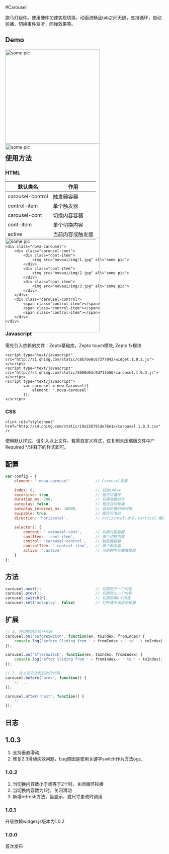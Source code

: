 #Carousel

跑马灯组件。使用硬件加速实现切换，动画流畅且tab之间无缝，支持循环，自动轮播，切换事件监听，回弹效果等。

## Demo
<link rel="stylesheet" href="http://s4.qhimg.com/static/19a226791da76e1a/carousel.1.0.3.css" />

<style type="text/css">
    .nova-carousel {
        height: 300px;
    }

    .nova-carousel img{
        height: 300px;
        -webkit-user-drag: none;
    }
</style>

<div class="nova-carousel">
    <div class="carousel-cont">
        <div class="cont-item">
            <img src="novaui/img/1.jpg" alt="some pic">
        </div>
        <div class="cont-item">
            <img src="novaui/img/2.jpg" alt="some pic">
        </div>
        <div class="cont-item">
            <img src="novaui/img/3.jpg" alt="some pic">
        </div>
    </div>
    <div class="carousel-control">
        <span class="control-item"></span>
        <span class="control-item"></span>
        <span class="control-item"></span>
    </div>
</div>


<script type="text/javascript">
    _loader.add('widget', 'http://s1.qhimg.com/static/c8b7de8c67377042/widget.1.0.2.js');
    _loader.add('carousel', 'http://s4.qhimg.com/static/5060d63c9d713b56/carousel.1.0.3.js');
    _loader.use('widget, carousel', function() { 
        var carousel = new Carousel({
            element: '.nova-carousel',
            autoplay: true
        });
    });
</script>

## 使用方法

### HTML
| 默认类名          |  作用  |
|-------------------|---------|
| carousel-control  | 触发器容器 |
| control-item      | 单个触发器 |
| carousel-cont     | 切换内容容器    |
| cont-item         | 单个切换内容    |
| active            | 当前内容或触发器    |

```markup
<div class="nova-carousel">
    <div class="carousel-cont">
        <div class="cont-item">
            <img src="novaui/img/1.jpg" alt="some pic">
        </div>
        <div class="cont-item">
            <img src="novaui/img/2.jpg" alt="some pic">
        </div>
        <div class="cont-item">
            <img src="novaui/img/3.jpg" alt="some pic">
        </div>
    </div>
    <div class="carousel-control">
        <span class="control-item"></span>
        <span class="control-item"></span>
        <span class="control-item"></span>
    </div>
</div>
```

### Javascript
需先引入依赖的文件：Zepto基础库，Zepto touch模块, Zepto fx模块
```markup
<script type="text/javascript" src="http://s1.qhimg.com/static/c8b7de8c67377042/widget.1.0.2.js"></script>
<script type="text/javascript" src="http://s4.qhimg.com/static/5060d63c9d713b56/carousel.1.0.3.js"></script>
<script type="text/javascript">
        var carousel = new Carousel({
            element: '.nova-carousel'
        });
</script>
```
### CSS
```markup
<link rel="stylesheet" href="http://s4.qhimg.com/static/19a226791da76e1a/carousel.1.0.3.css" />
```
使用默认样式，请引入以上文件。若需自定义样式，仅复制未压缩版文件中/\* Required \*/注释下的样式即可。

## 配置

```javascript
var config = {
    element: '.nova-carousel'           // Carousel元素

    index: 0,                           // 初始index 
    recursive: true,                    // 是否可循环
    duration_ms: 200,                   // 切换动画时长
    autoplay: false,                    // 是否自动轮播
    autoplay_interval_ms: 10000,        // 自动轮播时间间隔
    swipable: true,                     // 是否可滑动
    direction: 'horizontal',            // horizontal:水平，vertical:垂直

    selectors: {
        content: '.carousel-cont',      // 切换内容容器
        contItem: '.cont-item',         // 单个切换内容
        control: 'carousel-control',    // 触发器容器
        controlItem: '.control-item',   // 单个触发器
        active: '.active'               // 当前的内容或触发器
    }
};  
```

## 方法
```javascript
carousel.next();                        // 切换到下一个内容
carousel.prev();                        // 切换到上一个内容
carousel.switch(n);                     // 切换到第n个内容
carousel.set('autoplay', false)         // 打开或关闭自动轮播
```

## 扩展
```javascript
// 1. 在切换前后执行代码
carousel.on('beforeSwitch', function(ev, toIndex, fromIndex) {
    console.log('before Sliding from ' + fromIndex + ' to ' + toIndex);
});

carousel.on('afterSwitch', function(ev, toIndex, fromIndex) {
    console.log('after Sliding from ' + fromIndex + ' to ' + toIndex);
});

// 2. 在上述方法前后执行代码
carousel.before('prev', function() {
    // ....
});

carousel.after('next', function() {
    // ...
});

```

## 日志

## 1.0.3

1. 支持垂直滑动
2. 修复2.3滑动失效问题，bug原因是使用关键字switch作为方法ogz..

### 1.0.2

1. 当切换内容数小于或等于2个时，关闭循环轮播
2. 当切换内容数为1时，关闭滑动
3. 新增refresh方法，当显示，或尺寸更改时调用

### 1.0.1
升级依赖widget.js版本为1.0.2

### 1.0.0
首次发布

